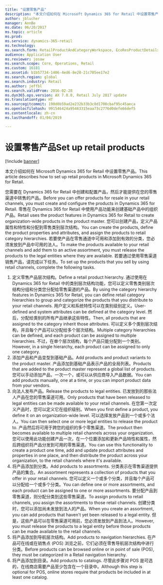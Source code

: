 ```yaml
---
title: "设置零售产品"
description: "本文介绍如何在 Microsoft Dynamics 365 for Retail 中设置零售产品。"
author: jblucher
manager: AnnBe
ms.date: 06/20/2017
ms.topic: article
ms.prod: 
ms.service: dynamics-365-retail
ms.technology: 
ms.search.form: RetailProductAndCategoryWorkspace, EcoResProductDetails
audience: Application User
ms.reviewer: josaw
ms.search.scope: Core, Operations, Retail
ms.custom: 16181
ms.assetid: b1b57734-1406-4ed6-8e28-21c705ee17e2
ms.search.region: global
ms.search.industry: Retail
ms.author: jeffbl
ms.search.validFrom: 2016-02-28
ms.dyn365.ops.version: AX 7.0.0, Retail July 2017 update
ms.translationtype: HT
ms.sourcegitcommit: 190d0b59ad2e232b33b3c0d1700cbaf95c45aeca
ms.openlocfilehash: 991546424a95463315eaa73c2776d0defe66def5
ms.contentlocale: zh-cn
ms.lasthandoff: 01/04/2019

---
```


# <a name="set-up-retail-products"></a><span data-ttu-id="15baf-103">设置零售产品</span><span class="sxs-lookup"><span data-stu-id="15baf-103">Set up retail products</span></span>

[!include [banner](includes/banner.md)]

<span data-ttu-id="15baf-104">本文介绍如何在 Microsoft Dynamics 365 for Retail 中设置零售产品。</span><span class="sxs-lookup"><span data-stu-id="15baf-104">This article describes how to set up retail products in Microsoft Dynamics 365 for Retail.</span></span>

<span data-ttu-id="15baf-105">您需要在 Dynamics 365 for Retail 中创建和配置产品，然后才能提供在您的零售渠道中转售的产品。</span><span class="sxs-lookup"><span data-stu-id="15baf-105">Before you can offer products for resale in your retail channels, you must create and configure the products in Dynamics 365 for Retail.</span></span> <span data-ttu-id="15baf-106">零售在 Dynamics 365 for Retail 中使用产品功能来创建基础产品中的组织产品。</span><span class="sxs-lookup"><span data-stu-id="15baf-106">Retail uses the product features in Dynamics 365 for Retail to create organization-wide products in the product master.</span></span> <span data-ttu-id="15baf-107">您可以创建产品，定义产品属性和特性和分配到零售类别层次结构。</span><span class="sxs-lookup"><span data-stu-id="15baf-107">You can create the products, define the product properties and attributes, and assign the products to retail category hierarchies.</span></span> <span data-ttu-id="15baf-108">若要使产品在零售通道中可用和添加到有效的分类，您必须发放到产品中可用的法人。</span><span class="sxs-lookup"><span data-stu-id="15baf-108">To make the products available to your retail channels and add them to an active assortment, you must release the products to the legal entities where they are available.</span></span> <span data-ttu-id="15baf-109">若要通过使用零售渠道销售产品，请完成以下任务。</span><span class="sxs-lookup"><span data-stu-id="15baf-109">To set up the products that you sell by using retail channels, complete the following tasks.</span></span>

1. <span data-ttu-id="15baf-110">定义零售产品层次结构。</span><span class="sxs-lookup"><span data-stu-id="15baf-110">Define a retail product hierarchy.</span></span> <span data-ttu-id="15baf-111">通过使用在 Dynamics 365 for Retail 中的类别层次结构功能，您可以定义零售类别层次结构分组和分类您分配给零售渠道的产品。</span><span class="sxs-lookup"><span data-stu-id="15baf-111">By using the category hierarchy features in Dynamics 365 for Retail, you can define retail category hierarchies to group and categorize the products that you distribute to your retail channels.</span></span> <span data-ttu-id="15baf-112">用户定义和系统特性可以在类别级别定义。</span><span class="sxs-lookup"><span data-stu-id="15baf-112">User-defined and system attributes can be defined at the category level.</span></span> <span data-ttu-id="15baf-113">然后，分配给类别的所有产品继承这些特性。</span><span class="sxs-lookup"><span data-stu-id="15baf-113">Then, all products that are assigned to the category inherit those attributes.</span></span> <span data-ttu-id="15baf-114">可以定义多个类别层次结构，并且每个产品可以分配给多个层次结构。</span><span class="sxs-lookup"><span data-stu-id="15baf-114">Multiple category hierarchies can be defined, and each product can be assigned to multiple hierarchies.</span></span> <span data-ttu-id="15baf-115">不过，在单个层次结构，每个产品只能分配到一个类别。</span><span class="sxs-lookup"><span data-stu-id="15baf-115">However, in a single hierarchy, each product can be assigned to only one category.</span></span>
2. <span data-ttu-id="15baf-116">添加产品和产品变型到基础产品。</span><span class="sxs-lookup"><span data-stu-id="15baf-116">Add products and product variants to the product master.</span></span> <span data-ttu-id="15baf-117">产品添加到基础产品表示产品的全局列表。</span><span class="sxs-lookup"><span data-stu-id="15baf-117">Products that are added to the product master represent a global list of products.</span></span> <span data-ttu-id="15baf-118">您可以手动添加产品，一次一个，或可以从供应商导入产品数据。</span><span class="sxs-lookup"><span data-stu-id="15baf-118">You can add products manually, one at a time, or you can import product data from your vendors.</span></span>
3. <span data-ttu-id="15baf-119">向法人发布产品。</span><span class="sxs-lookup"><span data-stu-id="15baf-119">Release the products to legal entities.</span></span> <span data-ttu-id="15baf-120">已发放到的那些法人产品在您的零售渠道可用。</span><span class="sxs-lookup"><span data-stu-id="15baf-120">Only products that have been released to legal entities can be made available to your retail channels.</span></span> <span data-ttu-id="15baf-121">在您第一次定义产品时，您可以定义它在组织级别。</span><span class="sxs-lookup"><span data-stu-id="15baf-121">When you first define a product, you define it on an organization-wide level.</span></span> <span data-ttu-id="15baf-122">可以选择发放产品到一个或多个法人。</span><span class="sxs-lookup"><span data-stu-id="15baf-122">You can then select one or more legal entities to release the product to.</span></span> <span data-ttu-id="15baf-123">产品然后将可用于跨您的组织的多个零售渠道。</span><span class="sxs-lookup"><span data-stu-id="15baf-123">The product then becomes available to multiple retail channels across your organization.</span></span> <span data-ttu-id="15baf-124">您可以使用此功能创建产品一次，在一个位置添加和更新产品特性和属性，然后跨组织将产品分发到可用的零售渠道。</span><span class="sxs-lookup"><span data-stu-id="15baf-124">You can use this functionality to create a product one time, add and update product attributes and properties in one place, and then distribute the product across your organization, to the retail channels where it's available.</span></span>
4. <span data-ttu-id="15baf-125">将产品添加到分类。</span><span class="sxs-lookup"><span data-stu-id="15baf-125">Add products to assortments.</span></span> <span data-ttu-id="15baf-126">分类表示在零售渠道提供产品的集合。</span><span class="sxs-lookup"><span data-stu-id="15baf-126">An assortment represents a collection of products that you offer in your retail channels.</span></span> <span data-ttu-id="15baf-127">您可以定义一个或多个分类，并且每个产品可以分配给一个或多个分类。</span><span class="sxs-lookup"><span data-stu-id="15baf-127">You can define one or more assortments, and each product can be assigned to one or more assortments.</span></span> <span data-ttu-id="15baf-128">要分配产品到零售渠道，则分配分类到这些零售渠道。</span><span class="sxs-lookup"><span data-stu-id="15baf-128">To assign products to retail channels, you assign the assortments to those retail channels.</span></span> <span data-ttu-id="15baf-129">创建分类时，您可以添加尚未发放到法人的产品。</span><span class="sxs-lookup"><span data-stu-id="15baf-129">When you create an assortment, you can add products that haven't yet been released to a legal entity.</span></span> <span data-ttu-id="15baf-130">但是，这些产品可以在零售渠道可用前，您必须发放到产品到法人。</span><span class="sxs-lookup"><span data-stu-id="15baf-130">However, you must release the products to a legal entity before those products can be made available to the retail channels.</span></span>
5. <span data-ttu-id="15baf-131">将产品添加到导航层次结构。</span><span class="sxs-lookup"><span data-stu-id="15baf-131">Add products to navigation hierarchies.</span></span> <span data-ttu-id="15baf-132">在产品可在线或在销售点 (POS) 浏览之前，它们必须在零售导航层次结构中进行分类。</span><span class="sxs-lookup"><span data-stu-id="15baf-132">Before products can be browsed online or in point of sale (POS), they must be categorized in a Retail navigation hierarchy.</span></span>
6. <span data-ttu-id="15baf-133">将产品添加到目录。</span><span class="sxs-lookup"><span data-stu-id="15baf-133">Add products to catalogs.</span></span> <span data-ttu-id="15baf-134">尽管此步骤对 POS 是可选的，在线商店需要产品至少包含在一个目录中。</span><span class="sxs-lookup"><span data-stu-id="15baf-134">Although this step is optional for POS, online stores require that products be included in at least one catalog.</span></span>

